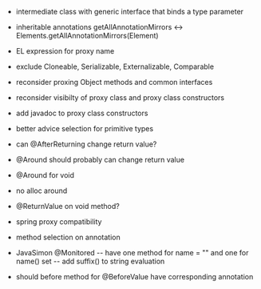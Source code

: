 - intermediate class with generic interface that binds a type parameter
- inheritable annotations getAllAnnotationMirrors <-> Elements.getAllAnnotationMirrors(Element)

- EL expression for proxy name
- exclude Cloneable, Serializable, Externalizable, Comparable
- reconsider proxing Object methods and common interfaces
- reconsider visibilty of proxy class and proxy class constructors
- add javadoc to proxy class constructors
- better advice selection for primitive types
- can @AfterReturning change return value?
- @Around should probably can change return value
- @Around for void
- no alloc around
- @ReturnValue on void method?
- spring proxy compatibility
- method selection on annotation
- JavaSimon @Monitored
-- have one method for name = "" and one for name() set
-- add suffix() to string evaluation
- should before method for @BeforeValue have corresponding annotation

